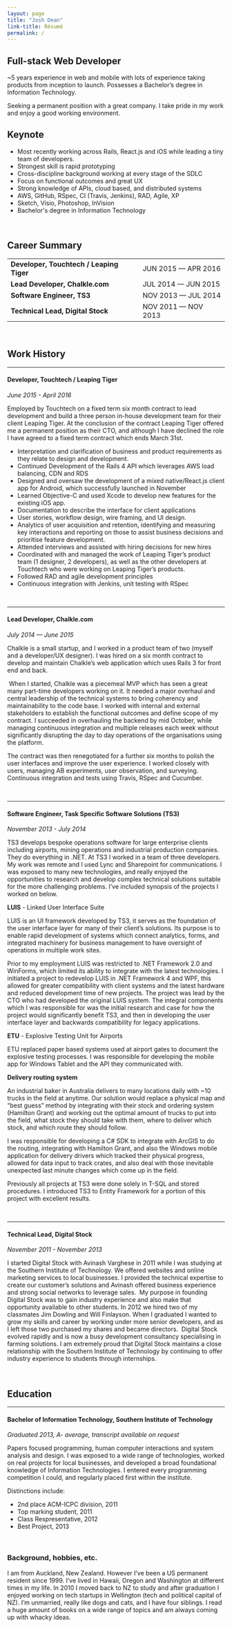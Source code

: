 ```yaml
---
layout: page
title: "Josh Dean"
link-title: Résumé
permalink: /
---
```

## Full-stack Web Developer

~5 years experience in web and mobile with lots of experience taking products from inception to launch. Possesses a Bachelor’s degree in Information Technology.

Seeking a permanent position with a great company. I take pride in my work and enjoy a good working environment.

## Keynote

- Most recently working across Rails, React.js and iOS while leading a tiny team of developers.
- Strongest skill is rapid prototyping
- Cross-discipline background working at every stage of the SDLC
- Focus on functional outcomes and great UX
- Strong knowledge of APIs, cloud based, and distributed systems
- AWS, GitHub, RSpec, CI (Travis, Jenkins), RAD, Agile, XP
- Sketch, Visio, Photoshop, InVision
- Bachelor's degree in Information Technology

<br />

## Career Summary

<table width="100%">
    <tr>
      <td><strong>Developer, Touchtech / Leaping Tiger</strong></td>
      <td> JUN 2015 — APR 2016</td>
    </tr>
    <tr>
      <td><strong>Lead Developer, Chalkle.com</strong></td>
      <td>JUL 2014 — JUN 2015</td>
    </tr>
    <tr>
      <td><strong>Software Engineer, TS3</strong></td>
      <td> NOV 2013 — JUL 2014</td>
    </tr>
    <tr>
      <td><strong>Technical Lead, Digital Stock</strong></td>
      <td>NOV 2011 — NOV 2013</td>
    </tr>
</table>


<br />

## Work History

----

#### Developer, Touchtech / Leaping Tiger
*June 2015 - April 2016*

Employed by Touchtech on a fixed term six month contract to lead development and build a three person in-house development team for their client Leaping Tiger. At the conclusion of the contract Leaping Tiger offered me a permanent position as their CTO, and although I have declined the role I have agreed to a fixed term contract which ends March 31st.

- Interpretation and clarification of business and product requirements as they relate to design and development.
- Continued Development of the Rails 4 API which leverages AWS load balancing, CDN and RDS
- Designed and oversaw the development of a mixed native/React.js client app for Android, which successfully launched in November
- Learned Objective-C and used Xcode to develop new features for the existing iOS app.
- Documentation to describe the interface for client applications
- User stories, workflow design, wire framing, and UI design.
- Analytics of user acquisition and retention, identifying and measuring key interactions and reporting on those to assist business decisions and prioritise feature development.
- Attended interviews and assisted with hiring decisions for new hires
- Coordinated with and managed the work of Leaping Tiger’s product team (1 designer, 2 developers), as well as the other developers at Touchtech who were working on Leaping Tiger’s products.
- Followed RAD and agile development principles
- Continuous integration with Jenkins, unit testing with RSpec 

<br />

----

#### Lead Developer, Chalkle.com
*July 2014 — June 2015*

Chalkle is a small startup, and I worked in a product team of two (myself and a developer/UX designer). I was hired on a six month contract to develop and maintain Chalkle’s web application which uses Rails 3 for front end and back.

 When I started, Chalkle was a piecemeal MVP which has seen a great many part-time developers working on it. It needed a major overhaul and central leadership of the technical systems to bring coherency and maintainability to the code base. I worked with internal and external stakeholders to establish the functional outcomes and define scope of my contract. I succeeded in overhauling the backend by mid October, while managing continuous integration and multiple releases each week without significantly disrupting the day to day operations of the organisations using the platform.  

The contract was then renegotiated for a further six months to polish the user interfaces and improve the user experience. I worked closely with users, managing AB experiments, user observation, and surveying. Continuous integration and tests using Travis, RSpec and Cucumber.


<br />

----

#### Software Engineer, Task Specific Software Solutions (TS3)
*November 2013 - July 2014*

TS3 develops bespoke operations software for large enterprise clients including airports, mining operations and industrial production companies. They do everything in .NET.
At TS3 I worked in a team of three developers. My work was remote and I used Lync and Sharepoint for communications. I was exposed to many new technologies, and really enjoyed the opportunities to research and develop complex technical solutions suitable for the more challenging problems. I’ve included synopsis of the projects I worked on below.

**LUIS** - Linked User Interface Suite

LUIS is an UI framework developed by TS3, it serves as the foundation of the user interface layer for many of their client’s solutions. Its purpose is to enable rapid development of systems which connect analytics, forms, and integrated machinery for business management to have oversight of operations in multiple work sites.

Prior to my employment LUIS was restricted to .NET Framework 2.0 and WinForms, which limited its ability to integrate with the latest technologies. I initiated a project to redevelop LUIS in .NET Framework 4 and WPF, this allowed for greater compatibility with client systems and the latest hardware and reduced development time of new projects. The project was lead by the CTO who had developed the original LUIS system. The integral components which I was responsible for was the initial research and case for how the project would significantly benefit TS3, and then in developing the user interface layer and backwards compatibility for legacy applications.

**ETU** - Explosive Testing Unit for Airports

ETU replaced paper based systems used at airport gates to document the explosive testing processes. I was responsible for developing the mobile app for Windows Tablet and the API they communicated with.

**Delivery routing system**

An industrial baker in Australia delivers to many locations daily with ~10 trucks in the field at anytime. Our solution would replace a physical map and “best guess” method by integrating with their stock and ordering system (Hamilton Grant) and working out the optimal amount of trucks to put into the field, what stock they should take with them, where to deliver which stock, and which route they should follow.

I was responsible for developing a C# SDK to integrate with ArcGIS to do the routing, integrating with Hamilton Grant, and also the Windows mobile application for delivery drivers which tracked their physical progress, allowed for data input to track crates, and also deal with those inevitable unexpected last minute changes which come up in the field.

Previously all projects at TS3 were done solely in T-SQL and stored procedures. I introduced TS3 to Entity Framework for a portion of this project with excellent results.

<br />

----

#### Technical Lead, Digital Stock
*November 2011 - November 2013*

I started Digital Stock with Avinash Varghese in 2011 while I was studying at the Southern Institute of Technology. We offered websites and online marketing services to local businesses. I provided the technical expertise to create our customer’s solutions and Avinash offered business experience and strong social networks to leverage sales.
 My purpose in founding Digital Stock was to gain industry experience and also make that opportunity available to other students. In 2012 we hired two of my classmates Jim Dowling and Will Finlayson. When I graduated I wanted to grow my skills and career by working under more senior developers, and as I left those two purchased my shares and became directors.  Digital Stock evolved rapidly and is now a busy development consultancy specialising in farming solutions. I am extremely proud that Digital Stock maintains a close relationship with the Southern Institute of Technology by continuing to offer industry experience to students through internships.

<br />

## Education

----

#### Bachelor of Information Technology, Southern Institute of Technology
*Graduated 2013, A- average, transcript available on request*

Papers focused programming, human computer interactions and system analysis and design. I was exposed to a wide range of technologies, worked on real projects for local businesses, and developed a broad foundational knowledge of Information Technologies. I entered every programming competition I could, and regularly placed first within the institute.


Distinctions include:

- 2nd place ACM-ICPC division, 2011
- Top marking student, 2011
- Class Respresentative, 2012
- Best Project, 2013

<br />

### Background, hobbies, etc.

I am from Auckland, New Zealand. However I’ve been a US permanent resident since 1999. I’ve lived in Hawaii, Oregon and Washington at different times in my life. In 2010 I moved back to NZ to study and after graduation I enjoyed working on tech startups in Wellington (tech and political capital of NZ). I’m unmarried, really like dogs and cats, and I have four siblings. I read a huge amount of books on a wide range of topics and am always coming up with whacky ideas.
